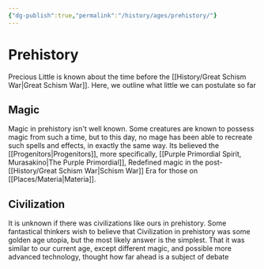 ```yaml
---
{"dg-publish":true,"permalink":"/history/ages/prehistory/"}
---
```


# Prehistory

Precious Little is known about the time before the [[History/Great Schism War\|Great Schism War]]. Here, we outline what little we can postulate so far

## Magic

Magic in prehistory isn't well known. Some creatures are known to possess magic from such a time, but to this day, no mage has been able to recreate such spells and effects, in exactly the same way. Its believed the [[Progenitors\|Progenitors]], more specifically, [[Purple Primordial Spirit, Murasakino\|The Purple Primordial]], Redefined magic in the post-[[History/Great Schism War\|Schism War]] Era for those on [[Places/Materia\|Materia]].

## Civilization

It is unknown if there was civilizations like ours in prehistory. Some fantastical thinkers wish to believe that Civilization in prehistory was some golden age utopia, but the most likely answer is the simplest. That it was similar to our current age, except different magic, and possible more advanced technology, thought how far ahead is a subject of debate
